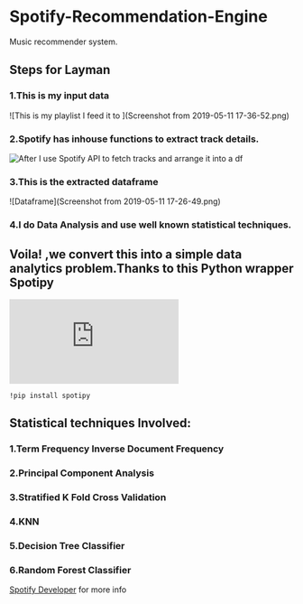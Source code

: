 # Spotify-Recommendation-Engine
Music recommender system.
## Steps for Layman
### 1.This is my input data
![This is my playlist I feed it to ](Screenshot from 2019-05-11 17-36-52.png)
### 2.Spotify has inhouse functions to  extract track details.
![After I use Spotify API to fetch tracks and arrange it into a df ](https://developer.spotify.com/assets/WebAPI_intro.png)
### 3.This is the extracted dataframe
![Dataframe](Screenshot from 2019-05-11 17-26-49.png)
### 4.I do Data Analysis and use well known statistical techniques.

## Voila! ,we convert this into a simple data analytics problem.Thanks to this Python wrapper Spotipy

![Read more about Spotify's recommendation algorithm](https://github.com/ucalyptus/Spotify-Recommendation-Engine/blob/master/Implicit%20Matrix%20Factorization.md)

```
!pip install spotipy
```

## Statistical techniques Involved:
### 1.Term Frequency Inverse Document Frequency
### 2.Principal Component Analysis
### 3.Stratified K Fold Cross Validation
### 4.KNN
### 5.Decision Tree Classifier
### 6.Random Forest Classifier
[Spotify Developer](https://beta.developer.spotify.com/documentation/web-api/) for more info 

